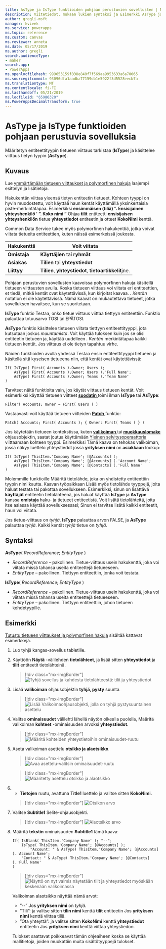 ```yaml
---
title: AsType ja IsType funktioiden pohjaan perustuvien sovellusten | Microsoft Docs
description: Viitetiedot, mukaan lukien syntaksi ja Esimerkki AsType ja IsType-funktioiden pohjaan perustuvia sovelluksia
author: gregli-msft
manager: kvivek
ms.service: powerapps
ms.topic: reference
ms.custom: canvas
ms.reviewer: anneta
ms.date: 05/17/2019
ms.author: gregli
search.audienceType:
- maker
search.app:
- PowerApps
ms.openlocfilehash: 999653159f838e840f7f569aa9953633a6a70065
ms.sourcegitcommit: 93096dfa1aadba77159db1e5922f3d5528eecb7a
ms.translationtype: MT
ms.contentlocale: fi-FI
ms.lasthandoff: 05/21/2019
ms.locfileid: "65986320"
ms.PowerAppsDecimalTransform: true
---
```

# <a name="astype-and-istype-functions-in-canvas-apps"></a>AsType ja IsType funktioiden pohjaan perustuvia sovelluksia

Määritetyn entiteettityypin tietueen viittaus tarkistaa (**IsType**) ja käsittelee viittaus tietyn tyypin (**AsType**).

## <a name="description"></a>Kuvaus

Lue [ymmärtämään tietueen viittaukset ja polymorfinen hakuja](../working-with-references.md) laajempi esittelyn ja lisätietoja.

Hakukentän viittaa yleensä tietyn entiteetin tietueet. Kohteen tyyppi on hyvin muodostettu, voit käyttää haun kentät käyttämällä yksinkertaisia piste-merkintätapaa. Esimerkiksi **ensimmäisen (tiliä) ”. Ensisijainen yhteyshenkilö ' ”. Koko nimi ”** Ohjaa **tilit** entiteetti **ensisijaisen yhteyshenkilön** tietue **yhteystiedot** entiteetin ja otteet **KokoNimi**  kenttä.

Common Data Service tukee myös polymorfinen hakukenttiä, jotka voivat viitata tietueita entiteettien, kuten näissä esimerkeissä joukosta.

| Hakukenttä | Voit viitata |
|--------------|--------------|
| **Omistaja** | **Käyttäjien** tai **ryhmät** |
| **Asiakas** | **Tilien** tai **yhteystiedot** |
| **Liittyy** | **Tilien**, **yhteystiedot**, **tietoartikkelit**jne. |

<!--note from editor: Change "Knowledge Articles" to "Knowledge Base articles" if that is what is being referenced.   -->

Pohjaan perustuvien sovellusten kaavoissa polymorfinen hakuja käsitellä tietueen viittausten avulla. Koska tietueen viittaus voi viitata eri entiteettien, et tiedä, mitkä kentät ovat käytettävissä, kun kirjoitat kaavaa. *. Kentän* notation ei ole käytettävissä. Nämä kaavat on mukautettava tietueet, jotka sovelluksen havaitsee, kun se suoritetaan.

**IsType** funktio Testaa, onko tietue viittaus viittaa tiettyyn entiteettiin. Funktio palauttaa totuusarvo TOSI tai EPÄTOSI.

**AsType** funktio käsittelee tietueen viitata tiettyyn entiteettityyppi, jota kutsutaan joskus *muuntamista*. Voit käyttää tuloksen kuin jos se olisi entiteetin tietueen ja, käyttää uudelleen *. Kentän* merkintätapaa kaikki tietueen kentät. Jos viittaus ei ole tietyn tapahtuu virhe.

Näiden funktioiden avulla yhdessä Testaa ensin entiteettityyppi tietueen ja käsitellä sitä kyseisen tietueena niin, että kentät ovat käytettävissä:

```powerapps-comma
If( IsType( First( Accounts ).Owner; Users );
    AsType( First( Accounts ).Owner; Users ).'Full Name';
    AsType( First( Accounts ).Owner; Teams ).'Team Name'
)
```

Tarvitset näitä funktioita vain, jos käytät viittaus tietueen kentät. Voit esimerkiksi käyttää tietueen viitteet [ **suodatin** ](function-filter-lookup.md) toimi ilman **IsType** tai **AsType**:

```powerapps-comma
Filter( Accounts; Owner = First( Users ) )
```

Vastaavasti voit käyttää tietueen viitteiden [ **Patch** ](function-patch.md) funktio:

```powerapps-comma
Patch( Accounts; First( Accounts ); { Owner: First( Teams ) } )
```  

Jos käytetään tietueen kontekstissa, kuten [ **valikoiman** ](../controls/control-gallery.md) tai [ **muokkauslomake** ](../controls/control-form-detail.md) ohjausobjektin, saatat joutua käyttämään [Yleinen selvitysoperaattoria](operators.md#disambiguation-operator) viittaamaan kohteen tyyppi. Esimerkiksi Tämä kaava on tehokas valikoiman, jossa näkyy luettelo yhteystiedot jossa **yrityksen nimi** on **asiakkaan** lookup:

```powerapps-comma
If( IsType( ThisItem.'Company Name'; [@Accounts] );
    AsType( ThisItem.'Company Name'; [@Accounts] ).'Account Name';
    AsType( ThisItem.'Company Name'; [@Contacts] ).'Full Name'
)
```

Molemmille funktioille Määritä tietolähde, joka on yhdistetty entiteettiin tyypin nimi kautta. Kaavan työpaikkaan Lisää myös tietolähde tyyppejä, joita haluat testata tai pakottaa sovellukseen. Esimerkiksi, sinun on lisättävä **käyttäjät** entiteetin tietolähteenä, jos haluat käyttää **IsType** ja **AsType** kanssa **omistaja** haku- ja tietueet entiteetistä. Voit lisätä tietolähteitä, joita itse asiassa käyttää sovelluksessasi; Sinun ei tarvitse lisätä kaikki entiteetit, haun voi viitata.

Jos tietue-viittaus on *tyhjä*, **IsType** palauttaa arvon FALSE, ja **AsType** palauttaa *tyhjä*. Kaikki kentät *tyhjä* tietue on *tyhjä*.

## <a name="syntax"></a>Syntaksi

**AsType**( *RecordReference*; *EntityType* )

- *RecordReference* – pakollinen. Tietue-viittaus usein hakukenttä, joka voi viitata missä tahansa useita entiteettejä tietueeseen.
- *EntityType* – pakollinen. Tiettyyn entiteettiin, jonka voit testata.

**IsType**( *RecordReference*; *EntityType* )

- *RecordReference* – pakollinen. Tietue-viittaus usein hakukenttä, joka voi viitata missä tahansa useita entiteettejä tietueeseen.
- *EntityType* – pakollinen. Tiettyyn entiteettiin, johon tietueen kohdetyypille.

## <a name="example"></a>Esimerkki

[Tutustu tietueen viittaukset ja polymorfinen hakuja](../working-with-references.md) sisältää kattavat esimerkkejä.

1. Luo tyhjä kangas-sovellus tabletille.

1. Käyttöön **Näytä** -välilehden **tietolähteet**, ja lisää sitten **yhteystiedot** ja **tilit** entiteetit tietolähteinä.
    > [!div class="mx-imgBorder"]
    > ![Tyhjä sovellus ja kahdesta tietolähteestä: tilit ja yhteystiedot](media/function-astype-istype/contacts-add-datasources.png)

1. Lisää **valikoiman** ohjausobjektin **tyhjä, pysty** suunta.

    > [!div class="mx-imgBorder"]
    > ![Lisää Valikoimaohjausobjekti, jolla on tyhjä pystysuuntainen asettelu](media/function-astype-istype/contacts-customer-gallery.png)

1. Valitse **ominaisuudet** välilehti lähellä näytön oikealla puolella, Määritä valikoiman **kohteet** -ominaisuuden arvoksi **yhteystiedot**.

    > [!div class="mx-imgBorder"]
    > ![Määritä kohteiden yhteystietoihin ominaisuudet-ruutu](media/function-astype-istype/contacts-customer-datasource.png)

1. Aseta valikoiman asettelu **otsikko ja alaotsikko**.

    > [!div class="mx-imgBorder"]
    > ![Avaa asettelu-valitsin ominaisuudet-ruutu](media/function-astype-istype/contacts-customer-layout.png)

    > [!div class="mx-imgBorder"]
    > ![Määritetty asettelu otsikko ja alaotsikko](media/function-astype-istype/contacts-customer-flyout.png)

1. - **Tietojen** ruutu, avattuna **Title1** luettelo ja valitse sitten **KokoNimi**.

    > [!div class="mx-imgBorder"]
    > ![Otsikon arvo](media/function-astype-istype/contacts-customer-title.png)

1. Valitse **Subtitle1** Selite-ohjausobjekti.

    > [!div class="mx-imgBorder"]
    > ![Alaotsikko arvo](media/function-astype-istype/contacts-customer-subtitle.png)

1. Määritä **tekstin** ominaisuuden **Subtitle1** tämä kaava:

    ```powerapps-comma
    If( IsBlank( ThisItem.'Company Name' ); "--";
        IsType( ThisItem.'Company Name'; [@Accounts] );
            "Account: " & AsType( ThisItem.'Company Name'; [@Accounts] ).'Account Name';
        "Contact: " & AsType( ThisItem.'Company Name'; [@Contacts] ).'Full Name'
    )
    ```

    > [!div class="mx-imgBorder"]
    > ![Näyttö on nyt valmis näytetään tilit ja yhteystiedot myöskään keskenään valikoimassa](media/function-astype-istype/contacts-customer-complete.png)

    Valikoiman alaotsikko näyttää nämä arvot:
    - ”--” Jos **yrityksen nimi** on *tyhjä*.
    - ”Tili”: ja valitse sitten **tilin nimi** kenttä **tilit** entiteetin Jos **yrityksen nimi** kenttä viittaa tiliä.
    - ”Ota yhteyttä”: ja valitse sitten **KokoNimi** kenttä **yhteystiedot** entiteetin Jos **yrityksen nimi** kenttä viittaa yhteystiedon.

    Tulokset saattavat poikkeavat tämän ohjeaiheen koska se käyttää mallitietoja, joiden muokattiin muita sisältötyyppejä tulokset.

